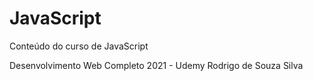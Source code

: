 # JavaScript
Conteúdo do curso de JavaScript

Desenvolvimento Web Completo 2021 - Udemy
Rodrigo de Souza Silva
